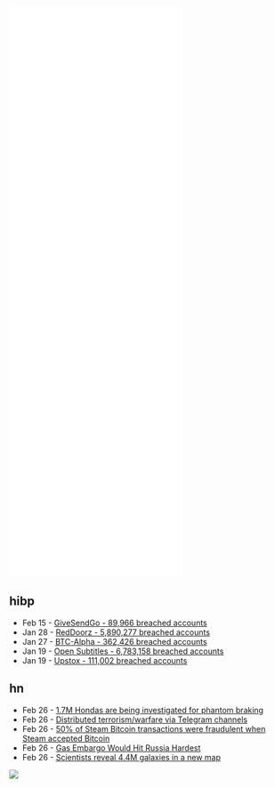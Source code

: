 ![Metrics](https://raw.githubusercontent.com/phixion/phixion/master/metrics.svg)

## hibp

<!--
for https://github.com/phixion/phixion/blob/main/.github/workflows/feeds.yml
-->
<!--START_SECTION:haveibeenpwnd-->
- Feb 15 - [GiveSendGo - 89,966 breached accounts](https://haveibeenpwned.com/PwnedWebsites#GiveSendGo)
- Jan 28 - [RedDoorz - 5,890,277 breached accounts](https://haveibeenpwned.com/PwnedWebsites#RedDoorz)
- Jan 27 - [BTC-Alpha - 362,426 breached accounts](https://haveibeenpwned.com/PwnedWebsites#BTCAlpha)
- Jan 19 - [Open Subtitles - 6,783,158 breached accounts](https://haveibeenpwned.com/PwnedWebsites#OpenSubtitles)
- Jan 19 - [Upstox - 111,002 breached accounts](https://haveibeenpwned.com/PwnedWebsites#Upstox)
<!--END_SECTION:haveibeenpwnd-->

## hn

<!--
for https://github.com/phixion/phixion/blob/main/.github/workflows/feeds.yml
-->
<!--START_SECTION:hn-->
- Feb 26 - [1.7M Hondas are being investigated for phantom braking](https://arstechnica.com/cars/2022/02/nhtsa-to-investigate-honda-accords-and-cr-vs-over-phantom-braking/)
- Feb 26 - [Distributed terrorism/warfare via Telegram channels](https://news.ycombinator.com/item?id=30478391)
- Feb 26 - [50% of Steam Bitcoin transactions were fraudulent when Steam accepted Bitcoin](https://www.pcgamer.com/uk/50-of-transactions-were-fraudulent-when-steam-accepted-bitcoin-for-payments-says-gabe-newell/)
- Feb 26 - [Gas Embargo Would Hit Russia Hardest](https://www.statista.com/chart/26927/estimated-change-in-russias-gdp-due-to-western-sanctions-per-sector/)
- Feb 26 - [Scientists reveal 4.4M galaxies in a new map](https://phys.org/news/2022-02-scientists-reveal-million-galaxies.html)
<!--END_SECTION:hn-->

<!--
for https://yhype.me
-->
![](https://hit.yhype.me/github/profile?user_id=13013670)
